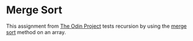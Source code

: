 # Merge Sort

This assignment from [The Odin Project](https://www.theodinproject.com/courses/ruby-programming/lessons/recursion#assignment-2) tests recursion by using the [merge sort](https://en.wikipedia.org/wiki/Merge_sort) method on an array.

